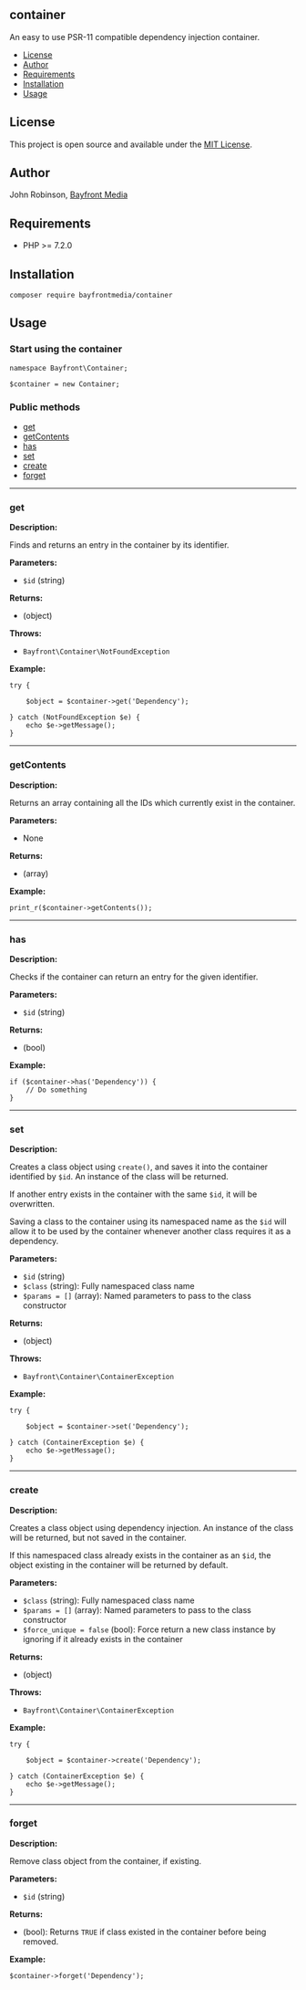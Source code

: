 ## container

An easy to use PSR-11 compatible dependency injection container.

- [License](#license)
- [Author](#author)
- [Requirements](#requirements)
- [Installation](#installation)
- [Usage](#usage)

## License

This project is open source and available under the [MIT License](https://github.com/bayfrontmedia/php-array-helpers/blob/master/LICENSE).

## Author

John Robinson, [Bayfront Media](https://www.bayfrontmedia.com)

## Requirements

* PHP >= 7.2.0

## Installation

```
composer require bayfrontmedia/container
```

## Usage

### Start using the container

```
namespace Bayfront\Container;

$container = new Container;
```

### Public methods

- [get](#get)
- [getContents](#getcontents)
- [has](#has)
- [set](#set)
- [create](#create)
- [forget](#forget)

<hr />

### get

**Description:**

Finds and returns an entry in the container by its identifier.

**Parameters:**

- `$id` (string)

**Returns:**

- (object)

**Throws:**

- `Bayfront\Container\NotFoundException`

**Example:**

```
try {

    $object = $container->get('Dependency');

} catch (NotFoundException $e) {
    echo $e->getMessage();
}
```

<hr />

### getContents

**Description:**

Returns an array containing all the IDs which currently exist in the container.

**Parameters:**

- None

**Returns:**

- (array)

**Example:**

```
print_r($container->getContents());
```

<hr />

### has

**Description:**

Checks if the container can return an entry for the given identifier.

**Parameters:**

- `$id` (string)

**Returns:**

- (bool)

**Example:**

```
if ($container->has('Dependency')) {
    // Do something
}
```

<hr />

### set

**Description:**

Creates a class object using `create()`, and saves it into the container identified by `$id`. An instance of the class will be returned. 

If another entry exists in the container with the same `$id`, it will be overwritten.

Saving a class to the container using its namespaced name as the `$id` will allow it to be used by the container whenever another class requires it as a dependency.

**Parameters:**

- `$id` (string)
- `$class` (string): Fully namespaced class name
- `$params = []` (array): Named parameters to pass to the class constructor

**Returns:**

- (object)

**Throws:**

- `Bayfront\Container\ContainerException`

**Example:**

```
try {

    $object = $container->set('Dependency');

} catch (ContainerException $e) {
    echo $e->getMessage();
}
```

<hr />

### create

**Description:**

Creates a class object using dependency injection. An instance of the class will be returned, but not saved in the container.

If this namespaced class already exists in the container as an `$id`, the object existing in the container will be returned by default.

**Parameters:**

- `$class` (string): Fully namespaced class name
- `$params = []` (array): Named parameters to pass to the class constructor
- `$force_unique = false` (bool): Force return a new class instance by ignoring if it already exists in the container

**Returns:**

- (object)

**Throws:**

- `Bayfront\Container\ContainerException`

**Example:**

```
try {

    $object = $container->create('Dependency');

} catch (ContainerException $e) {
    echo $e->getMessage();
}
```

<hr />

### forget

**Description:**

Remove class object from the container, if existing.

**Parameters:**

- `$id` (string)

**Returns:**

- (bool): Returns `TRUE` if class existed in the container before being removed.

**Example:**

```
$container->forget('Dependency');
```